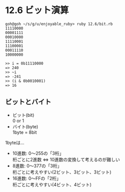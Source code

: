 # 12.6 ビット演算

```
goh@goh ~/s/g/u/enjoyable_ruby> ruby 12.6/bit.rb
11110000
00001111
00010000
11110001
11100001
00011110
10000000
```

```
>> i = 0b11110000
=> 240
>> ~i
=> -241
>> (i & 0b0010001)
=> 16
```

## ビットとバイト

- ビット(bit)  
    0 or 1
- バイト(byte)  
    1byte = 8bit

1byteは…

- 10進数: 0〜255の「3桁」  
    桁ごとに2進数 <=> 10進数の変換して考えるのが難しい
- 8進数: 0〜377の「3桁」  
    桁ごとに考えやすい(2ビット、3ビット、3ビット)
- 16進数: 0〜FFの「2桁」  
    桁ごとに考えやすい(4ビット、4ビット)

